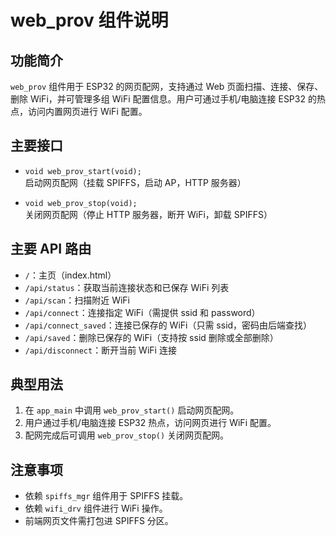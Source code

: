 <!--
 * @Author: xingnian j_xingnian@163.com
 * @Date: 2025-06-01 16:48:20
 * @LastEditors: 星年 && j_xingnian@163.com
 * @LastEditTime: 2025-06-01 16:49:16
 * @FilePath: \hello_world\components\web_prov\README.md
 * @Description: web_prov
 * 
 * Copyright (c) 2025 by ${git_name_email}, All Rights Reserved. 
-->
# web_prov 组件说明

## 功能简介

`web_prov` 组件用于 ESP32 的网页配网，支持通过 Web 页面扫描、连接、保存、删除 WiFi，并可管理多组 WiFi 配置信息。用户可通过手机/电脑连接 ESP32 的热点，访问内置网页进行 WiFi 配置。

## 主要接口

- `void web_prov_start(void);`  
  启动网页配网（挂载 SPIFFS，启动 AP，HTTP 服务器）

- `void web_prov_stop(void);`  
  关闭网页配网（停止 HTTP 服务器，断开 WiFi，卸载 SPIFFS）

## 主要 API 路由

- `/`：主页（index.html）
- `/api/status`：获取当前连接状态和已保存 WiFi 列表
- `/api/scan`：扫描附近 WiFi
- `/api/connect`：连接指定 WiFi（需提供 ssid 和 password）
- `/api/connect_saved`：连接已保存的 WiFi（只需 ssid，密码由后端查找）
- `/api/saved`：删除已保存的 WiFi（支持按 ssid 删除或全部删除）
- `/api/disconnect`：断开当前 WiFi 连接

## 典型用法

1. 在 `app_main` 中调用 `web_prov_start()` 启动网页配网。
2. 用户通过手机/电脑连接 ESP32 热点，访问网页进行 WiFi 配置。
3. 配网完成后可调用 `web_prov_stop()` 关闭网页配网。

## 注意事项

- 依赖 `spiffs_mgr` 组件用于 SPIFFS 挂载。
- 依赖 `wifi_drv` 组件进行 WiFi 操作。
- 前端网页文件需打包进 SPIFFS 分区。